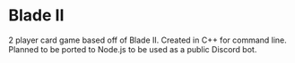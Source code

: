 # Blade II
2 player card game based off of Blade II. 
Created in C++ for command line. 
Planned to be ported to Node.js to be used as a public Discord bot. 
